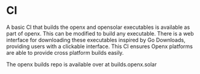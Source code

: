 # CI

A basic CI that builds the openx and opensolar executables is available as part of openx. This can be modified to build any executable. There is a web interface for downloading these executables inspired by Go Downloads, providing users with a clickable interface. This CI ensures Openx platforms are able to provide cross platform builds easily.

The openx builds repo is available over at builds.openx.solar

